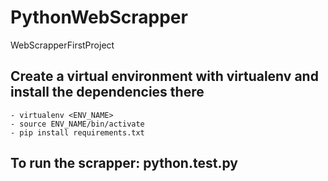 # PythonWebScrapper
WebScrapperFirstProject


## Create a virtual environment with virtualenv and install the dependencies there
	- virtualenv <ENV_NAME>
	- source ENV_NAME/bin/activate
	- pip install requirements.txt

## To run the scrapper: python.test.py







